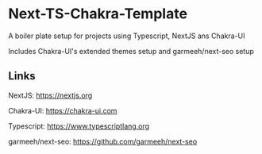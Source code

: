 # Next-TS-Chakra-Template

A boiler plate setup for projects using Typescript, NextJS ans Chakra-UI

Includes Chakra-UI's extended themes setup and garmeeh/next-seo setup

## Links
NextJS: https://nextjs.org

Chakra-UI: https://chakra-ui.com

Typescript: https://www.typescriptlang.org

garmeeh/next-seo: https://github.com/garmeeh/next-seo
